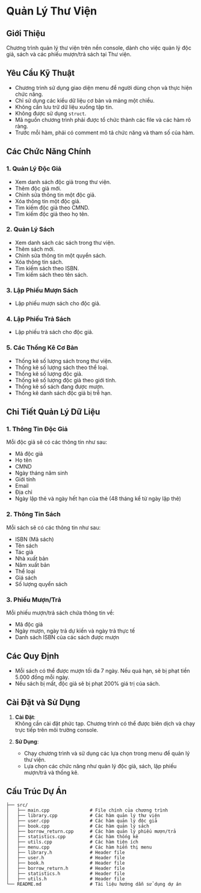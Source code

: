 # Quản Lý Thư Viện

## Giới Thiệu
Chương trình quản lý thư viện trên nền console, dành cho việc quản lý độc giả, sách và các phiếu mượn/trả sách tại Thư viện.

## Yêu Cầu Kỹ Thuật
- Chương trình sử dụng giao diện menu để người dùng chọn và thực hiện chức năng.
- Chỉ sử dụng các kiểu dữ liệu cơ bản và mảng một chiều.
- Không cần lưu trữ dữ liệu xuống tập tin.
- Không được sử dụng `struct`.
- Mã nguồn chương trình phải được tổ chức thành các file và các hàm rõ ràng.
- Trước mỗi hàm, phải có comment mô tả chức năng và tham số của hàm.

## Các Chức Năng Chính

### 1. Quản Lý Độc Giả
- Xem danh sách độc giả trong thư viện.
- Thêm độc giả mới.
- Chỉnh sửa thông tin một độc giả.
- Xóa thông tin một độc giả.
- Tìm kiếm độc giả theo CMND.
- Tìm kiếm độc giả theo họ tên.

### 2. Quản Lý Sách
- Xem danh sách các sách trong thư viện.
- Thêm sách mới.
- Chỉnh sửa thông tin một quyển sách.
- Xóa thông tin sách.
- Tìm kiếm sách theo ISBN.
- Tìm kiếm sách theo tên sách.

### 3. Lập Phiếu Mượn Sách
- Lập phiếu mượn sách cho độc giả.

### 4. Lập Phiếu Trả Sách
- Lập phiếu trả sách cho độc giả.

### 5. Các Thống Kê Cơ Bản
- Thống kê số lượng sách trong thư viện.
- Thống kê số lượng sách theo thể loại.
- Thống kê số lượng độc giả.
- Thống kê số lượng độc giả theo giới tính.
- Thống kê số sách đang được mượn.
- Thống kê danh sách độc giả bị trễ hạn.

## Chi Tiết Quản Lý Dữ Liệu

### 1. Thông Tin Độc Giả
Mỗi độc giả sẽ có các thông tin như sau:
- Mã độc giả
- Họ tên
- CMND
- Ngày tháng năm sinh
- Giới tính
- Email
- Địa chỉ
- Ngày lập thẻ và ngày hết hạn của thẻ (48 tháng kể từ ngày lập thẻ)

### 2. Thông Tin Sách
Mỗi sách sẽ có các thông tin như sau:
- ISBN (Mã sách)
- Tên sách
- Tác giả
- Nhà xuất bản
- Năm xuất bản
- Thể loại
- Giá sách
- Số lượng quyển sách

### 3. Phiếu Mượn/Trả
Mỗi phiếu mượn/trả sách chứa thông tin về:
- Mã độc giả
- Ngày mượn, ngày trả dự kiến và ngày trả thực tế
- Danh sách ISBN của các sách được mượn

## Các Quy Định
- Mỗi sách có thể được mượn tối đa 7 ngày. Nếu quá hạn, sẽ bị phạt tiền 5.000 đồng mỗi ngày.
- Nếu sách bị mất, độc giả sẽ bị phạt 200% giá trị của sách.

## Cài Đặt và Sử Dụng
1. **Cài Đặt**:  
   Không cần cài đặt phức tạp. Chương trình có thể được biên dịch và chạy trực tiếp trên môi trường console.

2. **Sử Dụng**:
   - Chạy chương trình và sử dụng các lựa chọn trong menu để quản lý thư viện.
   - Lựa chọn các chức năng như quản lý độc giả, sách, lập phiếu mượn/trả và thống kê.

## Cấu Trúc Dự Án
```
├── src/
│   ├── main.cpp               # File chính của chương trình
│   ├── library.cpp            # Các hàm quản lý thư viện
│   ├── user.cpp               # Các hàm quản lý độc giả
│   ├── book.cpp               # Các hàm quản lý sách
│   ├── borrow_return.cpp      # Các hàm quản lý phiếu mượn/trả
│   ├── statistics.cpp         # Các hàm thống kê
│   ├── utils.cpp              # Các hàm tiện ích
│   ├── menu.cpp               # Các hàm hiển thị menu
│   ├── library.h              # Header file
│   ├── user.h                 # Header file
│   ├── book.h                 # Header file
│   ├── borrow_return.h        # Header file
│   ├── statistics.h           # Header file
│   ├── utils.h                # Header file
└── README.md                  # Tài liệu hướng dẫn sử dụng dự án
```